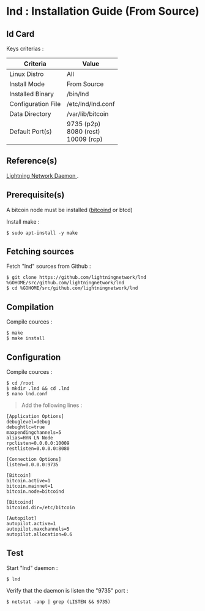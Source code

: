 lnd : Installation Guide (From Source)
==
Id Card
-
Keys criterias :
<table>
    <thead>
        <tr>
            <th>Criteria</th>
            <th>Value</th>
        </tr>
    </thead>
    <tbody>
        <tr>
            <td>Linux Distro</td>
            <td>All</td>
        </tr>
        <tr>
            <td>Install Mode</td>
            <td>From Source</td>
        </tr>
        <tr>
            <td>Installed Binary</td>
            <td>/bin/lnd</td>
        </tr>
        <tr>
            <td>Configuration File</td>
            <td>/etc/lnd/lnd.conf</td>
        </tr>
        <tr>
            <td>Data Directory</td>
            <td>/var/lib/bitcoin</td>
        </tr>
        <tr>
            <td>Default Port(s)</td>
            <td>9735 (p2p)</br>8080 (rest)</br>10009 (rcp)</td>
        </tr>
    </tbody>
</table>

Reference(s)
-
<a href="https://github.com/lightningnetwork/lnd">Lightning Network Daemon </a>.  

Prerequisite(s)
-
A bitcoin node must be installed (<A href="https://github.com/babonet13/HelloWorld/tree/master/App/bitcoind">bitcoind</A> or btcd)

Install make : 
<pre><code>$ sudo apt-install -y make</code></pre>

Fetching sources
-
Fetch "lnd" sources from Github :
<pre><code>$ git clone https://github.com/lightningnetwork/lnd %GOHOME/src/github.com/lightningnetwork/lnd
$ cd %GOHOME/src/github.com/lightningnetwork/lnd</code></pre>

Compilation
-
Compile cources : 
<pre><code>$ make 
$ make install</code></pre>

Configuration
-
Compile cources : 
<pre><code>$ cd /root 
$ mkdir .lnd && cd .lnd
$ nano lnd.conf</code></pre>

> Add the following lines :
<pre><code>[Application Options]
debuglevel=debug
debughtlc=true
maxpendingchannels=5
alias=HYN LN Node
rpclisten=0.0.0.0:10009
restlisten=0.0.0.0:8080

[Connection Options]
listen=0.0.0.0:9735

[Bitcoin]
bitcoin.active=1
bitcoin.mainnet=1
bitcoin.node=bitcoind

[Bitcoind]
bitcoind.dir=/etc/bitcoin

[Autopilot]
autopilot.active=1
autopilot.maxchannels=5
autopilot.allocation=0.6</code></pre>

Test
-
Start "lnd" daemon : 
<pre><code>$ lnd</code></pre>

Verify that the daemon is listen the "9735" port : 
<pre><code>$ netstat -anp | grep (LISTEN && 9735)</code></pre>
